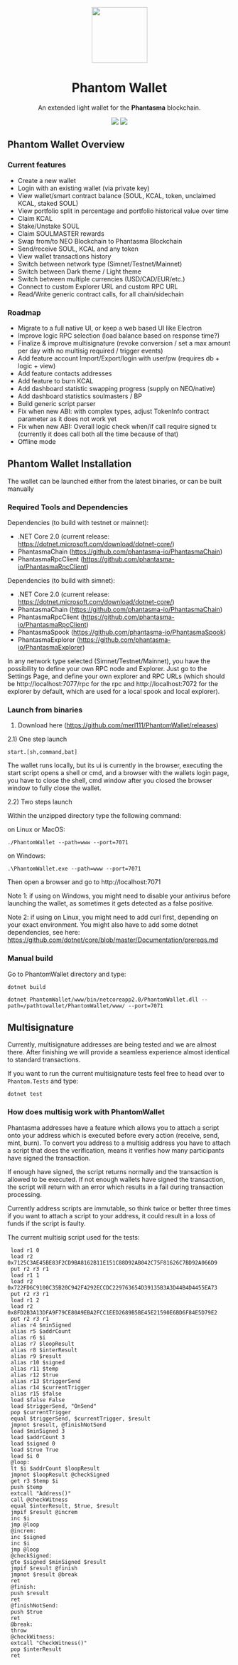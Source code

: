 <p align="center">
  <img src="./PhantomWallet/www/public/img/soul_logo.png" width="125px;">
</p>

<h1 align="center">Phantom Wallet</h1>

<p align="center">
  An extended light wallet for the <b>Phantasma</b> blockchain.
</p>

<p align="center">
  <img src="./PhantomWallet/www/public/img/wallet2.png">
  <img src="./PhantomWallet/www/public/img/wallet1.png">
</p>

## Phantom Wallet Overview

### Current features

- Create a new wallet
- Login with an existing wallet (via private key)
- View wallet/smart contract balance (SOUL, KCAL, token, unclaimed KCAL, staked SOUL)
- View portfolio split in percentage and portfolio historical value over time
- Claim KCAL
- Stake/Unstake SOUL
- Claim SOULMASTER rewards
- Swap from/to NEO Blockchain to Phantasma Blockchain
- Send/receive SOUL, KCAL and any token
- View wallet transactions history
- Switch between network type (Simnet/Testnet/Mainnet)
- Switch between Dark theme / Light theme
- Switch between multiple currencies (USD/CAD/EUR/etc.)
- Connect to custom Explorer URL and custom RPC URL
- Read/Write generic contract calls, for all chain/sidechain

### Roadmap

- Migrate to a full native UI, or keep a web based UI like Electron
- Improve logic RPC selection (load balance based on response time?)
- Finalize & improve multisignature (revoke conversion / set a max amount per day with no multisig required / trigger events)
- Add feature account Import/Export/login with user/pw (requires db + logic + view)
- Add feature contacts addresses
- Add feature to burn KCAL
- Add dashboard statistic swapping progress (supply on NEO/native)
- Add dashboard statistics soulmasters / BP
- Build generic script parser
- Fix when new ABI: with complex types, adjust TokenInfo contract parameter as it does not work yet
- Fix when new ABI: Overall logic check when/if call require signed tx (currently it does call both all the time because of that)
- Offline mode

## Phantom Wallet Installation

The wallet can be launched either from the latest binaries, or can be built manually

### Required Tools and Dependencies

Dependencies (to build with testnet or mainnet):

- .NET Core 2.0 (current release: https://dotnet.microsoft.com/download/dotnet-core/)
- PhantasmaChain (https://github.com/phantasma-io/PhantasmaChain)
- PhantasmaRpcClient (https://github.com/phantasma-io/PhantasmaRpcClient)

Dependencies (to build with simnet):

- .NET Core 2.0 (current release: https://dotnet.microsoft.com/download/dotnet-core/)
- PhantasmaChain (https://github.com/phantasma-io/PhantasmaChain)
- PhantasmaRpcClient (https://github.com/phantasma-io/PhantasmaRpcClient)
- PhantasmaSpook (https://github.com/phantasma-io/PhantasmaSpook)
- PhantasmaExplorer (https://github.com/phantasma-io/PhantasmaExplorer)

In any network type selected (Simnet/Testnet/Mainnet), you have the possibility to define your own RPC node and Explorer. Just go to the Settings Page, and define your own explorer and RPC URLs (which should be http://localhost:7077/rpc for the rpc and http://localhost:7072 for the explorer by default, which are used for a local spook and local explorer).

### Launch from binaries

1) Download here (https://github.com/merl111/PhantomWallet/releases)

2.1) One step launch

`start.[sh,command,bat]`

The wallet runs locally, but its ui is currently in the browser, executing the start script opens a shell or cmd, and a browser with the wallets login page, you have to close the shell, cmd window after you closed the browser window to fully close the wallet.

2.2) Two steps launch

Within the unzipped directory type the following command:

on Linux or MacOS:

`./PhantomWallet --path=www --port=7071`

on Windows:

`.\PhantomWallet.exe --path=www --port=7071`

Then open a browser and go to http://localhost:7071

Note 1: if using on Windows, you might need to disable your antivirus before launching the wallet, as sometimes it gets detected as a false positive.

Note 2: if using on Linux, you might need to add curl first, depending on your exact environment. You might also have to add some dotnet dependencies, see here: https://github.com/dotnet/core/blob/master/Documentation/prereqs.md

### Manual build

Go to PhantomWallet directory and type:

`dotnet build`

`dotnet PhantomWallet/www/bin/netcoreapp2.0/PhantomWallet.dll --path=/pathtowallet/PhantomWallet/www/ --port=7071`

## Multisignature

Currently, multisignature addresses are being tested and we are almost there. After finishing we will provide a seamless experience almost identical to standard transactions.

If you want to run the current multisignature tests feel free to head over to `Phantom.Tests` and type:

`dotnet test`

### How does multisig work with PhantomWallet

Phantasma addresses have a feature which allows you to attach a script onto your address which is executed before every action (receive, send, mint, burn). To convert you address to a multisig address you have to attach a script that does the verification, means it verifies how many participants have signed the transaction.

If enough have signed, the script returns normally and the transaction is allowed to be executed. If not enough wallets have signed the transaction, the script will return with an error which results in a fail during transaction processing.

Currently address scripts are immutable, so think twice or better three times if you want to attach a script to your address, it could result in a loss of funds if the script is faulty.

The current multisig script used for the tests:

```
 load r1 0
 load r2 0x7125C3AE45BE83F2CD9BA8162B11E151C88D92AB042C75F81626C7BD92A066D9
 put r2 r3 r1
 load r1 1
 load r2 0x722FD6C9100C35B20C942F4292ECCDC229763654D39135B3A3D44B4D4455EA73
 put r2 r3 r1
 load r1 2
 load r2 0x8FD2B3A13DFA9F79CE80A9EBA2FCC1EED2689B5BE45E21590E6BD6F84E5D79E2
 put r2 r3 r1
 alias r4 $minSigned
 alias r5 $addrCount
 alias r6 $i
 alias r7 $loopResult
 alias r8 $interResult
 alias r9 $result
 alias r10 $signed
 alias r11 $temp
 alias r12 $true
 alias r13 $triggerSend
 alias r14 $currentTrigger
 alias r15 $false
 load $false False
 load $triggerSend, "OnSend"
 pop $currentTrigger
 equal $triggerSend, $currentTrigger, $result
 jmpnot $result, @finishNotSend
 load $minSigned 3
 load $addrCount 3
 load $signed 0
 load $true True
 load $i 0
 @loop:
 lt $i $addrCount $loopResult
 jmpnot $loopResult @checkSigned
 get r3 $temp $i
 push $temp
 extcall "Address()"
 call @checkWitness
 equal $interResult, $true, $result
 jmpif $result @increm
 inc $i
 jmp @loop
 @increm:
 inc $signed
 inc $i
 jmp @loop
 @checkSigned:
 gte $signed $minSigned $result
 jmpif $result @finish
 jmpnot $result @break
 ret
 @finish:
 push $result
 ret
 @finishNotSend:
 push $true
 ret
 @break:
 throw
 @checkWitness:
 extcall "CheckWitness()"
 pop $interResult
 ret
```
